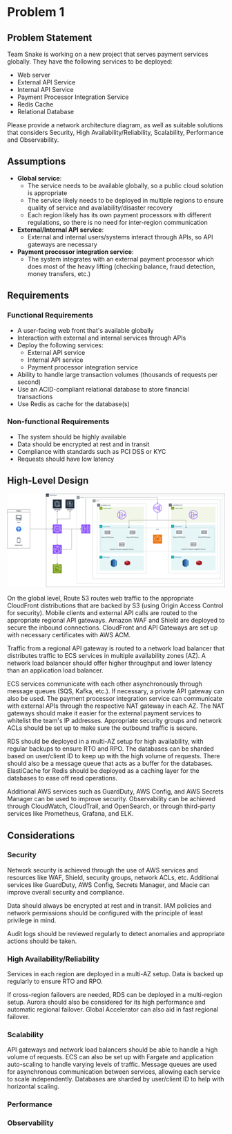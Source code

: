 # Problem 1

## Problem Statement

Team Snake is working on a new project that serves payment services globally. They have the
following services to be deployed:

- Web server
- External API Service
- Internal API Service
- Payment Processor Integration Service
- Redis Cache
- Relational Database

Please provide a network architecture diagram, as well as suitable solutions that considers
Security, High Availability/Reliability, Scalability, Performance and Observability.

## Assumptions

- **Global service**:
  - The service needs to be available globally, so a public cloud solution is appropriate
  - The service likely needs to be deployed in multiple regions to ensure quality of service and availability/disaster recovery
  - Each region likely has its own payment processors with different regulations, so there is no need for inter-region communication
- **External/Internal API service**:
  - External and internal users/systems interact through APIs, so API gateways are necessary
- **Payment processor integration service**:
  - The system integrates with an external payment processor which does most of the heavy lifting (checking balance, fraud detection, money transfers, etc.)

## Requirements

### Functional Requirements

- A user-facing web front that's available globally
- Interaction with external and internal services through APIs
- Deploy the following services:
  - External API service
  - Internal API service
  - Payment processor integration service
- Ability to handle large transaction volumes (thousands of requests per second)
- Use an ACID-compliant relational database to store financial transactions
- Use Redis as cache for the database(s)

### Non-functional Requirements

- The system should be highly available
- Data should be encrypted at rest and in transit
- Compliance with standards such as PCI DSS or KYC
- Requests should have low latency

## High-Level Design

![architecture-diagram](/problem-1/architecture-diagram.png)

On the global level, Route 53 routes web traffic to the appropriate CloudFront distributions that are backed by S3 (using Origin Access Control for security). Mobile clients and external API calls are routed to the appropriate regional API gateways. Amazon WAF and Shield are deployed to secure the inbound connections. CloudFront and API Gateways are set up with necessary certificates with AWS ACM.

Traffic from a regional API gateway is routed to a network load balancer that distributes traffic to ECS services in multiple availability zones (AZ). A network load balancer should offer higher throughput and lower latency than an application load balancer.

ECS services communicate with each other asynchronously through message queues (SQS, Kafka, etc.). If necessary, a private API gateway can also be used. The payment processor integration service can communicate with external APIs through the respective NAT gateway in each AZ. The NAT gateways should make it easier for the external payment services to whitelist the team's IP addresses. Appropriate security groups and network ACLs should be set up to make sure the outbound traffic is secure.

RDS should be deployed in a multi-AZ setup for high availability, with regular backups to ensure RTO and RPO. The databases can be sharded based on user/client ID to keep up with the high volume of requests. There should also be a message queue that acts as a buffer for the databases. ElastiCache for Redis should be deployed as a caching layer for the databases to ease off read operations.

Additional AWS services such as GuardDuty, AWS Config, and AWS Secrets Manager can be used to improve security. Observability can be achieved through CloudWatch, CloudTrail, and OpenSearch, or through third-party services like Prometheus, Grafana, and ELK.

## Considerations

### Security

Network security is achieved through the use of AWS services and resources like WAF, Shield, security groups, network ACLs, etc. Additional services like GuardDuty, AWS Config, Secrets Manager, and Macie can improve overall security and compliance.

Data should always be encrypted at rest and in transit. IAM policies and network permissions should be configured with the principle of least privilege in mind.

Audit logs should be reviewed regularly to detect anomalies and appropriate actions should be taken.

### High Availability/Reliability

Services in each region are deployed in a multi-AZ setup. Data is backed up regularly to ensure RTO and RPO.

If cross-region failovers are needed, RDS can be deployed in a multi-region setup. Aurora should also be considered for its high performance and automatic regional failover. Global Accelerator can also aid in fast regional failover.

### Scalability

API gateways and network load balancers should be able to handle a high volume of requests. ECS can also be set up with Fargate and application auto-scaling to handle varying levels of traffic. Message queues are used for asynchronous communication between services, allowing each service to scale independently. Databases are sharded by user/client ID to help with horizontal scaling.

### Performance

### Observability
